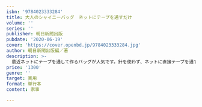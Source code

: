 ```yaml
---
isbn: '9784023333284'
title: 大人のシャイニーバッグ　ネットにテープを通すだけ
volume: ''
series: ''
publisher: 朝日新聞出版
pubdate: '2020-06-19'
cover: 'https://cover.openbd.jp/9784023333284.jpg'
author: 朝日新聞出版編／著
description: >-
  最近ネットにテープを通して作るバッグが人気です。針を使わず、ネットに直接テープを通すだけだから、はじめてでも作りやすく、軽い仕上がりが魅力です。ハマナカから発売のロマーレとチューブベリーは薄手タイプのテープヤーンで、ネットに通しやすく、重ねて通すこともできるので、シンプルな模様から重ねて通す凝った模様まで作れます。キラキラと光沢のある素材はゴールド、シルバー、ブラックの華やかな色に加え、パステルカラーやグラデーションなどが揃い、デイリー使いのバッグからパーティバッグまで様々なシーンに向けて活躍します。ベースになるネットはハサミでカットして作るので、デザインも自由自在。型崩れもしにくく、定番トート型をはじめ、横長の浅めのバッグやショルダーバッグ、クラッチバッグ、巾着バッグなど既製品のようなオリジナルバッグが作れます。ファッション雑誌などを参考に、市販で売られている持ち手や金具、革紐などを組み合わせることで、よりスタイリッシュなバッグになるように工夫します。また、バリエーションとして、流行のファーやボア、スエードなど異素材を使ったおしゃれなバッグや、かぎ針でネットに引き抜いて作るバッグも数点掲載予定。初心者にもわかりやすいように、基本作品を使って、ネットのカットの仕方、テープの通し方や始末の仕方、金具の付け方、持ち手の付け方などプロセス解説で丁寧に解説します。＊作品例／トートバッグ、ショルダーバッグ、ワンハンドルバッグ、巾着バッグ、クラッチバッグ、長財布など18?20パターン＋色替えや素材違いを掲載。
price: '1300'
genre: ''
target: 実用
format: 単行本
content: 家事

---
```

